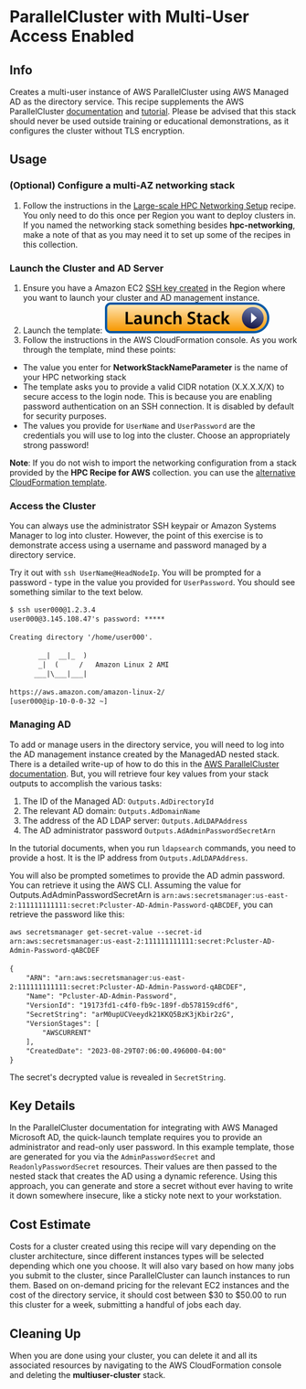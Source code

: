 # ParallelCluster with Multi-User Access Enabled

## Info

Creates a multi-user instance of AWS ParallelCluster using AWS Managed AD as the directory service. This recipe supplements the AWS ParallelCluster [documentation](https://docs.aws.amazon.com/parallelcluster/latest/ug/multi-user-v3.html) and [tutorial](https://docs.aws.amazon.com/parallelcluster/latest/ug/tutorials_05_multi-user-ad.html). Please be advised that this stack should never be used outside training or educational demonstrations, as it configures the cluster without TLS encryption.

## Usage

### (Optional) Configure a multi-AZ networking stack

1. Follow the instructions in the [Large-scale HPC Networking Setup](../../net/hpc_large_scale/README.md) recipe. You only need to do this once per Region you want to deploy clusters in. If you named the networking stack something besides **hpc-networking**, make a note of that as you may need it to set up some of the recipes in this collection.

### Launch the Cluster and AD Server

1. Ensure you have a Amazon EC2 [SSH key created](https://docs.aws.amazon.com/AWSEC2/latest/UserGuide/create-key-pairs.html#having-ec2-create-your-key-pair) in the Region where you want to launch your cluster and AD management instance.
2. Launch the template: [![Launch stack](../../../docs/media/launch-stack.svg)](https://us-east-2.console.aws.amazon.com/cloudformation/home?region=us-east-2#/stacks/create/review?stackName=multiuser-cluster&templateURL=https://aws-hpc-recipes.s3.us-east-1.amazonaws.com/main/recipes/pcluster/multi_user/assets/launch.yaml)
3. Follow the instructions in the AWS CloudFormation console. As you work through the template, mind these points:
  * The value you enter for **NetworkStackNameParameter** is the name of your HPC networking stack
  * The template asks you to provide a valid CIDR notation (X.X.X.X/X) to secure access to the login node. This is because you are enabling password authentication on an SSH connection. It is disabled by default for security purposes.
  * The values you provide for `UserName` and `UserPassword` are the credentials you will use to log into the cluster. Choose an appropriately strong password!

**Note**: If you do not wish to import the networking configuration from a stack provided by the **HPC Recipe for AWS** collection. you can use the [alternative CloudFormation template](assets/launch-alt.yaml). 

### Access the Cluster

You can always use the administrator SSH keypair or Amazon Systems Manager to log into cluster. However, the point of this exercise is to demonstrate access using a username and password managed by a directory service. 

Try it out with `ssh UserName@HeadNodeIp`. You will be prompted for a password - type in the value you provided for `UserPassword`. You should see something similar to the text below.

```shell
$ ssh user000@1.2.3.4
user000@3.145.108.47's password: *****

Creating directory '/home/user000'.

       __|  __|_  )
       _|  (     /   Amazon Linux 2 AMI
      ___|\___|___|

https://aws.amazon.com/amazon-linux-2/
[user000@ip-10-0-0-32 ~]
```

### Managing AD

To add or manage users in the directory service, you will need to log into the AD management instance created by the ManagedAD nested stack. There is a detailed write-up of how to do this in the [AWS ParallelCluster documentation](https://docs.aws.amazon.com/parallelcluster/latest/ug/tutorials_05_multi-user-ad.html). But, you will retrieve four key values from your stack outputs to accomplish the various tasks:

1. The ID of the Managed AD: `Outputs.AdDirectoryId`
2. The relevant AD domain: `Outputs.AdDomainName`
3. The address of the AD LDAP server: `Outputs.AdLDAPAddress`
4. The AD administrator password `Outputs.AdAdminPasswordSecretArn`

In the tutorial documents, when you run `ldapsearch` commands, you need to provide a host. It is the IP address from `Outputs.AdLDAPAddress`. 

You will also be prompted sometimes to provide the AD admin password. You can retrieve it using the AWS CLI. Assuming the value for Outputs.AdAdminPasswordSecretArn is `arn:aws:secretsmanager:us-east-2:111111111111:secret:Pcluster-AD-Admin-Password-qABCDEF`, you can retrieve the password like this:

```shell
aws secretsmanager get-secret-value --secret-id arn:aws:secretsmanager:us-east-2:111111111111:secret:Pcluster-AD-Admin-Password-qABCDEF

{
    "ARN": "arn:aws:secretsmanager:us-east-2:111111111111:secret:Pcluster-AD-Admin-Password-qABCDEF",
    "Name": "Pcluster-AD-Admin-Password",
    "VersionId": "19173fd1-c4f0-fb9c-189f-db578159cdf6",
    "SecretString": "arM0upUCVeeydk21KKQ5BzK3jKbir2zG",
    "VersionStages": [
        "AWSCURRENT"
    ],
    "CreatedDate": "2023-08-29T07:06:00.496000-04:00"
}
```

The secret's decrypted value is revealed in `SecretString`.

## Key Details

In the ParallelCluster documentation for integrating with AWS Managed Microsoft AD, the quick-launch template requires you to provide an administrator and read-only user password. In this example template, those are generated for you via the `AdminPasswordSecret` and `ReadonlyPasswordSecret` resources. Their values are then passed to the nested stack that creates the AD using a dynamic reference. Using this approach, you can generate and store a secret without ever having to write it down somewhere insecure, like a sticky note next to your workstation. 

## Cost Estimate

Costs for a cluster created using this recipe will vary depending on the cluster architecture, since different instances types will be selected depending which one you choose. It will also vary based on how many jobs you submit to the cluster, since ParallelCluster can launch instances to run them. Based on on-demand pricing for the relevant EC2 instances and the cost of the directory service, it should cost between $30 to $50.00 to run this cluster for a week, submitting a handful of jobs each day. 

## Cleaning Up

When you are done using your cluster, you can delete it and all its associated resources by navigating to the AWS CloudFormation console and deleting the **multiuser-cluster** stack. 
